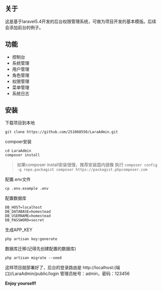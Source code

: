 ## 关于 ##
这是基于laravel5.4开发的后台权限管理系统，可做为项目开发的基本模版。后续会添加前台的例子。

## 功能 ##
- 控制台
- 系统管理
 - 用户管理
 - 角色管理
 - 权限管理
 - 菜单管理
 - 系统日志


## 安装 ##
下载项目到本地
```
git clone https://github.com/251068550/LaraAdmin.git
```
compoer安装
```
cd LaraAdmin
composer install
```
> 如果composer install安装很慢，推荐安装国内镜像
> 执行 `composer config -g repo.packagist composer https://packagist.phpcomposer.com`

配置.env文件
```
cp .env.example .env
```
配置数据库
```
DB_HOST=localhost
DB_DATABASE=homestead
DB_USERNAME=homestead
DB_PASSWORD=secret
```
生成APP_KEY
```
php artisan key:generate
```
数据库迁移(记得先创建配置的数据库)
```
php artisan migrate --seed
```
这样项目就部署好了，后台的登录路由是
http://localhost:(端口)/LaraAdmin/public/login
管理员帐号：admin，密码：123456

**Enjoy yourself!**